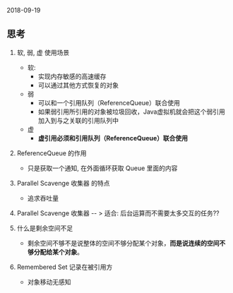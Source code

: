2018-09-19

## 思考
1. 软, 弱, 虚 使用场景
    - 软:
        - 实现内存敏感的高速缓存
        - 可以通过其他方式恢复的对象
    - 弱
        - 可以和一个引用队列（ReferenceQueue）联合使用
        - 如果弱引用所引用的对象被垃圾回收，Java虚拟机就会把这个弱引用加入到与之关联的引用队列中
    - 虚
        - **虚引用必须和引用队列（ReferenceQueue）联合使用**

2. ReferenceQueue 的作用
    - 只是获取一个通知, 在外面循环获取 Queue 里面的内容
        
2. Parallel Scavenge 收集器 的特点
    - 追求吞吐量

3. Parallel Scavenge 收集器 -- > 适合: 后台运算而不需要太多交互的任务??


4. 什么是剩余空间不足
    - 剩余空间不够不是说整体的空间不够分配某个对象，**而是说连续的空间不够分配给某个对象**。

5. Remembered Set 记录在被引用方
    - 对象移动无感知
